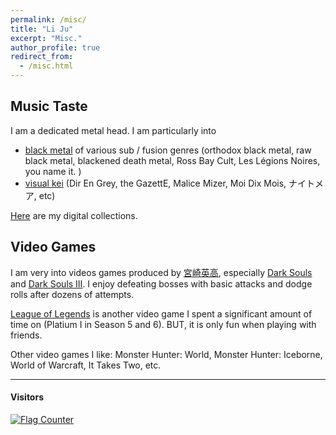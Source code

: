 ```yaml
---
permalink: /misc/
title: "Li Ju"
excerpt: "Misc."
author_profile: true
redirect_from:
  - /misc.html
---
```

## Music Taste
I am a dedicated metal head. I am particularly into
- [black metal](https://en.wikipedia.org/wiki/Black_metal) of various sub / fusion genres (orthodox black metal, raw black metal, blackened death metal, Ross Bay Cult, Les Légions Noires, you name it. )
- [visual kei](https://en.wikipedia.org/wiki/Visual_kei) (Dir En Grey, the GazettE, Malice Mizer, Moi Dix Mois, ナイトメア, etc)

[Here](https://bandcamp.com/sariel_filth) are my digital collections.

## Video Games
I am very into videos games produced by [宮崎英高](https://ja.wikipedia.org/wiki/%E5%AE%AE%E5%B4%8E%E8%8B%B1%E9%AB%98), especially [Dark Souls](https://en.wikipedia.org/wiki/Dark_Souls_(video_game)) and [Dark Souls III](https://en.wikipedia.org/wiki/Dark_Souls_III). I enjoy defeating bosses with basic attacks and dodge rolls after dozens of attempts. 

[League of Legends](https://www.leagueoflegends.com/en-us/) is another video game I spent a significant amount of time on (Platium I in Season 5 and 6). BUT, it is only fun when playing with friends.

Other video games I like: Monster Hunter: World, Monster Hunter: Iceborne, World of Warcraft, It Takes Two, etc. 

---
#### Visitors
<!-- {% include flagcounter.html %} -->
[![Flag Counter](https://s01.flagcounter.com/count/WC/bg_FFFFFF/txt_000000/border_CCCCCC/columns_2/maxflags_10/viewers_3/labels_0/pageviews_0/flags_0/percent_0/)](http://s01.flagcounter.com/more/WC)
